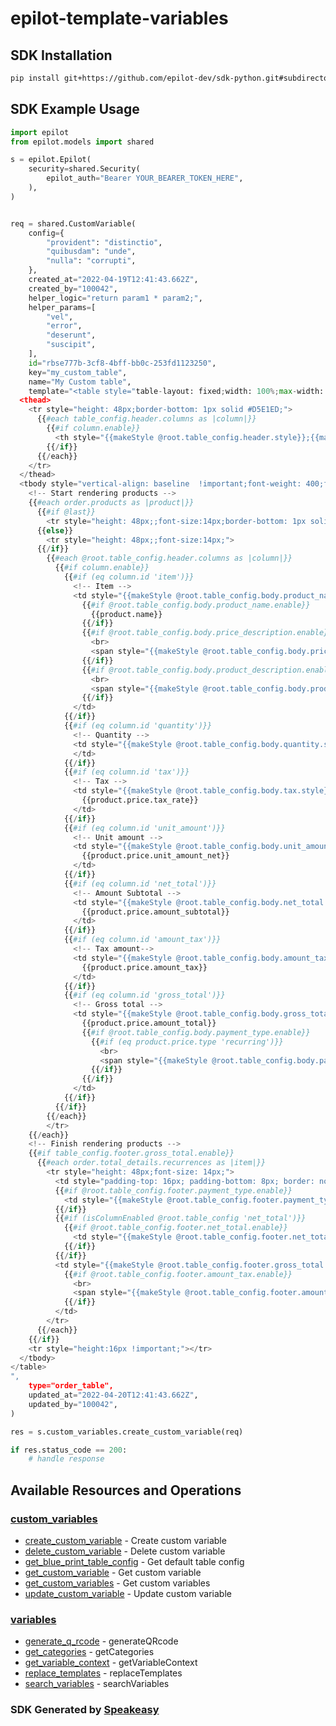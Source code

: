 # epilot-template-variables

<!-- Start SDK Installation -->
## SDK Installation

```bash
pip install git+https://github.com/epilot-dev/sdk-python.git#subdirectory=template_variables
```
<!-- End SDK Installation -->

## SDK Example Usage
<!-- Start SDK Example Usage -->
```python
import epilot
from epilot.models import shared

s = epilot.Epilot(
    security=shared.Security(
        epilot_auth="Bearer YOUR_BEARER_TOKEN_HERE",
    ),
)


req = shared.CustomVariable(
    config={
        "provident": "distinctio",
        "quibusdam": "unde",
        "nulla": "corrupti",
    },
    created_at="2022-04-19T12:41:43.662Z",
    created_by="100042",
    helper_logic="return param1 * param2;",
    helper_params=[
        "vel",
        "error",
        "deserunt",
        "suscipit",
    ],
    id="rbse777b-3cf8-4bff-bb0c-253fd1123250",
    key="my_custom_table",
    name="My Custom table",
    template="<table style="table-layout: fixed;width: 100%;max-width: 1000px;border-collapse: collapse;">
  <thead>
    <tr style="height: 48px;border-bottom: 1px solid #D5E1ED;">
      {{#each table_config.header.columns as |column|}}
        {{#if column.enable}}
          <th style="{{makeStyle @root.table_config.header.style}};{{makeStyle column.style}};">{{column._label}}</th>
        {{/if}}
      {{/each}}
    </tr>
  </thead>
  <tbody style="vertical-align: baseline  !important;font-weight: 400;font-size: 12px;position: relative;">
    <!-- Start rendering products -->
    {{#each order.products as |product|}}
      {{#if @last}}
        <tr style="height: 48px;;font-size:14px;border-bottom: 1px solid #D5E1ED;">
      {{else}}
        <tr style="height: 48px;;font-size:14px;">
      {{/if}}
        {{#each @root.table_config.header.columns as |column|}}
          {{#if column.enable}}
            {{#if (eq column.id 'item')}}
              <!-- Item -->
              <td style="{{makeStyle @root.table_config.body.product_name.style}}">
                {{#if @root.table_config.body.product_name.enable}}
                  {{product.name}}
                {{/if}}
                {{#if @root.table_config.body.price_description.enable}}
                  <br>
                  <span style="{{makeStyle @root.table_config.body.price_description.style}}">{{product.price.description}}</span>
                {{/if}}
                {{#if @root.table_config.body.product_description.enable}}
                  <br>
                  <span style="{{makeStyle @root.table_config.body.product_description.style}}">{{product.description}}</span>
                {{/if}}
              </td>
            {{/if}}
            {{#if (eq column.id 'quantity')}}
              <!-- Quantity -->
              <td style="{{makeStyle @root.table_config.body.quantity.style}}">{{product.price.quantity}}
              </td>
            {{/if}}
            {{#if (eq column.id 'tax')}}
              <!-- Tax -->
              <td style="{{makeStyle @root.table_config.body.tax.style}}">
                {{product.price.tax_rate}}
              </td>
            {{/if}}
            {{#if (eq column.id 'unit_amount')}}
              <!-- Unit amount -->
              <td style="{{makeStyle @root.table_config.body.unit_amount.style}}">
                {{product.price.unit_amount_net}}
              </td>
            {{/if}}
            {{#if (eq column.id 'net_total')}}
              <!-- Amount Subtotal -->
              <td style="{{makeStyle @root.table_config.body.net_total.style}}">
                {{product.price.amount_subtotal}}
              </td>
            {{/if}}
            {{#if (eq column.id 'amount_tax')}}
              <!-- Tax amount-->
              <td style="{{makeStyle @root.table_config.body.amount_tax.style}}">
                {{product.price.amount_tax}}
              </td>
            {{/if}}
            {{#if (eq column.id 'gross_total')}}
              <!-- Gross total -->
              <td style="{{makeStyle @root.table_config.body.gross_total.style}}">
                {{product.price.amount_total}}
                {{#if @root.table_config.body.payment_type.enable}}
                  {{#if (eq product.price.type 'recurring')}}
                    <br>
                    <span style="{{makeStyle @root.table_config.body.payment_type.style}}">{{product.price.billing_period}}</span>
                  {{/if}}
                {{/if}}
              </td>
            {{/if}}
          {{/if}}
        {{/each}}
        </tr>
    {{/each}}
    <!-- Finish rendering products -->
    {{#if table_config.footer.gross_total.enable}}
      {{#each order.total_details.recurrences as |item|}}
        <tr style="height: 48px;font-size: 14px;">
          <td style="padding-top: 16px; padding-bottom: 8px; border: none !important; vertical-align: top;" colspan="{{calculate_colspan @root.table_config}}"></td>
          {{#if @root.table_config.footer.payment_type.enable}}
            <td style="{{makeStyle @root.table_config.footer.payment_type.style}}" colspan="2">{{item.billing_period}}</td>
          {{/if}}
          {{#if (isColumnEnabled @root.table_config 'net_total')}}
            {{#if @root.table_config.footer.net_total.enable}}
              <td style="{{makeStyle @root.table_config.footer.net_total.style}}">{{item.amount_subtotal}}</td>
            {{/if}}
          {{/if}}
          <td style="{{makeStyle @root.table_config.footer.gross_total.style}}">{{item.amount_total}}
            {{#if @root.table_config.footer.amount_tax.enable}}
              <br>
              <span style="{{makeStyle @root.table_config.footer.amount_tax.style}}">{{item.full_amount_tax}}</span>
            {{/if}}
          </td>
        </tr>
      {{/each}}
    {{/if}}
    <tr style="height:16px !important;"></tr>
  </tbody>
</table>
",
    type="order_table",
    updated_at="2022-04-20T12:41:43.662Z",
    updated_by="100042",
)

res = s.custom_variables.create_custom_variable(req)

if res.status_code == 200:
    # handle response
```
<!-- End SDK Example Usage -->

<!-- Start SDK Available Operations -->
## Available Resources and Operations


### [custom_variables](docs/customvariables/README.md)

* [create_custom_variable](docs/customvariables/README.md#create_custom_variable) - Create custom variable
* [delete_custom_variable](docs/customvariables/README.md#delete_custom_variable) - Delete custom variable
* [get_blue_print_table_config](docs/customvariables/README.md#get_blue_print_table_config) - Get default table config
* [get_custom_variable](docs/customvariables/README.md#get_custom_variable) - Get custom variable
* [get_custom_variables](docs/customvariables/README.md#get_custom_variables) - Get custom variables
* [update_custom_variable](docs/customvariables/README.md#update_custom_variable) - Update custom variable

### [variables](docs/variables/README.md)

* [generate_q_rcode](docs/variables/README.md#generate_q_rcode) - generateQRcode
* [get_categories](docs/variables/README.md#get_categories) - getCategories
* [get_variable_context](docs/variables/README.md#get_variable_context) - getVariableContext
* [replace_templates](docs/variables/README.md#replace_templates) - replaceTemplates
* [search_variables](docs/variables/README.md#search_variables) - searchVariables
<!-- End SDK Available Operations -->

### SDK Generated by [Speakeasy](https://docs.speakeasyapi.dev/docs/using-speakeasy/client-sdks)

